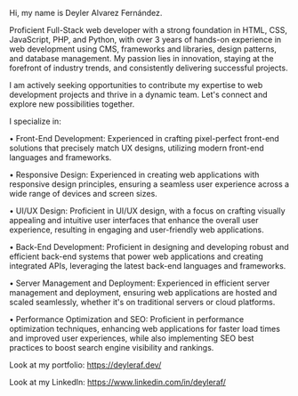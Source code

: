 Hi, my name is Deyler Alvarez Fernández.

Proficient Full-Stack web developer with a strong foundation in HTML, CSS, JavaScript, PHP, and Python, with over 3 years of hands-on experience in web development using CMS, frameworks and libraries, design patterns, and database management. My passion lies in innovation, staying at the forefront of industry trends, and consistently delivering successful projects.

I am actively seeking opportunities to contribute my expertise to web development projects and thrive in a dynamic team. Let's connect and explore new possibilities together.

I specialize in:

• Front-End Development: Experienced in crafting pixel-perfect front-end solutions that precisely match UX designs, utilizing modern front-end languages and frameworks.

• Responsive Design: Experienced in creating web applications with responsive design principles, ensuring a seamless user experience across a wide range of devices and screen sizes.

• UI/UX Design: Proficient in UI/UX design, with a focus on crafting visually appealing and intuitive user interfaces that enhance the overall user experience, resulting in engaging and user-friendly web applications.

• Back-End Development: Proficient in designing and developing robust and efficient back-end systems that power web applications and creating integrated APIs, leveraging the latest back-end languages and frameworks.

• Server Management and Deployment: Experienced in efficient server management and deployment, ensuring web applications are hosted and scaled seamlessly, whether it's on traditional servers or cloud platforms.

• Performance Optimization and SEO: Proficient in performance optimization techniques, enhancing web applications for faster load times and improved user experiences, while also implementing SEO best practices to boost search engine visibility and rankings.

Look at my portfolio:  https://deyleraf.dev/

Look at my LinkedIn:  https://www.linkedin.com/in/deyleraf/

<!---
DeylerAF/DeylerAF is a ✨ special ✨ repository because its `README.md` (this file) appears on your GitHub profile.
You can click the Preview link to take a look at your changes.
--->
